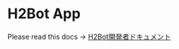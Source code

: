 H2Bot App
=================================
Please read this docs -> [H2Bot開発者ドキュメント](https://hackmd.io/@eiganken/ByTmoRIud)
